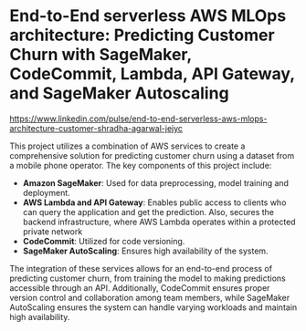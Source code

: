 # End-to-End serverless AWS MLOps architecture: Predicting Customer Churn with SageMaker, CodeCommit, Lambda, API Gateway, and SageMaker Autoscaling
https://www.linkedin.com/pulse/end-to-end-serverless-aws-mlops-architecture-customer-shradha-agarwal-jejyc

This project utilizes a combination of AWS services to create a comprehensive solution for predicting customer churn using a dataset from a mobile phone operator. The key components of this project include:

- **Amazon SageMaker**: Used for data preprocessing, model training and deployment.
- **AWS Lambda and API Gateway**: Enables public access to clients who can query the application and get the prediction. Also, secures the backend infrastructure, where AWS Lambda operates within a protected private network
- **CodeCommit**: Utilized for code versioning.
- **SageMaker AutoScaling**: Ensures high availability of the system.

The integration of these services allows for an end-to-end process of predicting customer churn, from training the model to making predictions accessible through an API. Additionally, CodeCommit ensures proper version control and collaboration among team members, while SageMaker AutoScaling ensures the system can handle varying workloads and maintain high availability.
